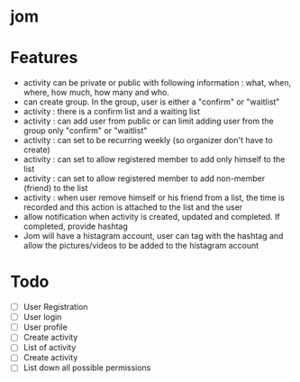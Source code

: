 # jom

# Features
* activity can be private or public with following information : what, when, where, how much, how many and who.
* can create group. In the group, user is either a "confirm" or "waitlist"
* activity : there is a confirm list and a waiting list
* activity : can add user from public or can limit adding user from the group only "confirm" or "waitlist"
* activity : can set to be recurring weekly (so organizer don't have to create)
* activity : can set to allow registered member to add only himself to the list 
* activity : can set to allow registered member to add non-member (friend) to the list 
* activity : when user remove himself or his friend from a list, the time is recorded and this action is attached to the list and the user
* allow notification when activity is created, updated and completed. If completed, provide hashtag
* Jom will have a histagram account, user can tag with the hashtag and allow the pictures/videos to be added to the histagram account


# Todo
- [ ] User Registration
- [ ] User login
- [ ] User profile
- [ ] Create activity
- [ ] List of activity
- [ ] Create activity
- [ ] List down all possible permissions
